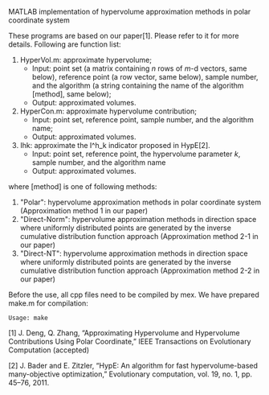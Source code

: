MATLAB implementation of hypervolume approximation methods in polar coordinate system
	
These programs are based on our paper[1]. Please refer to it for more details.
Following are function list:
	
1. HyperVol.m: approximate hypervolume;
	- Input: point set (a matrix containing $n$ rows of $m$-d vectors, same below), 
		reference point (a row vector, same below), sample number,
		and the algorithm (a string containing the name of the algorithm [method], same below);
	- Output: approximated volumes.
2. HyperCon.m: approximate hypervolume contribution;
	- Input: point set, reference point, sample number, and the algorithm name;
	- Output: approximated volumes.
3. Ihk: approximate the I^h_k indicator proposed in HypE[2]. 
	- Input: point set, reference point, the hypervolume parameter $k$, sample number, 
     		and the algorithm name
	- Output: approximated volumes.
	
where [method] is one of following methods:
1. "Polar": hypervolume approximation methods in polar coordinate system (Approximation method 1
			in our paper)
2. "Direct-Norm": hypervolume approximation methods in direction space where uniformly distributed 
			points are generated by the inverse cumulative distribution function approach 
			(Approximation method 2-1 in our paper)
3. "Direct-NT": hypervolume approximation methods in direction space where uniformly distributed 
			points are generated by the inverse cumulative distribution function approach 
			(Approximation method 2-2 in our paper)
			
			
Before the use, all cpp files need to be compiled by mex. We have prepared make.m for compilation:

	Usage: make
	
[1] J. Deng, Q. Zhang, “Approximating Hypervolume and Hypervolume Contributions Using Polar Coordinate,”
IEEE Transactions on Evolutionary Computation (accepted)

[2] J. Bader and E. Zitzler, “HypE: An algorithm for fast hypervolume-based many-objective optimization,”
Evolutionary computation, vol. 19, no. 1, pp. 45–76, 2011.
